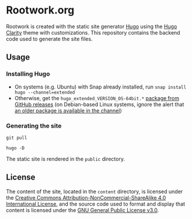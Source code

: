 # Rootwork.org

Rootwork is created with the static site generator [Hugo](http://gohugo.io) using the [Hugo Clarity](https://github.com/chipzoller/hugo-clarity) theme with customizations. This repository contains the backend code used to generate the site files.

## Usage

### Installing Hugo

* On systems (e.g. Ubuntu) with Snap already installed, run `snap install hugo --channel=extended`
* Otherwise, get the `hugo_extended_VERSION_OS-64bit.*` [package from GitHub releases](https://github.com/gohugoio/hugo/releases) (on Debian-based Linux systems, ignore the alert that [an older package is available in the channel](https://gohugo.io/getting-started/installing#debian-and-ubuntu))

### Generating the site

`git pull`

`hugo -D`

The static site is rendered in the `public` directory.

## License

The content of the site, located in the `content` directory, is licensed under the [Creative Commons Attribution-NonCommercial-ShareAlike 4.0 International License](https://creativecommons.org/licenses/by-nc-sa/4.0/), and the source code used to format and display that content is licensed under the [GNU General Public License v3.0](https://www.gnu.org/licenses/gpl-3.0.txt).
